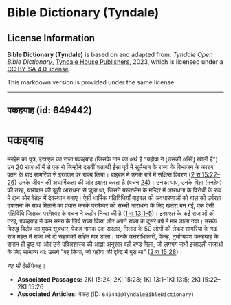 # Bible Dictionary (Tyndale)

## License Information

**Bible Dictionary (Tyndale)** is based on and adapted from: _Tyndale Open Bible Dictionary_, [Tyndale House Publishers](https://tyndaleopenresources.com/), 2023, which is licensed under a [CC BY-SA 4.0 license](https://creativecommons.org/licenses/by-sa/4.0/legalcode.en).

This markdown version is provided under the same license.



--------------------------------

## पकहयाह (id: 649442)

पकहयाह
======

मनहेम का पुत्र, इस्राएल का राजा पकहयाह (जिसके नाम का अर्थ है "यहोवा ने \[उसकी आँखें] खोली हैं") उन 20 राजाओं में से एक थे जिन्होंने दसवीं शताब्दी ईसा पूर्व में सुलैमान के राज्य के विभाजन के कारण पतन के बाद सामरिया से इस्राएल पर राज्य किया। बाइबल में उनके बारे में संक्षिप्त विवरण ([2 रा 15:22–26](https://ref.ly/2Kgs15:22-2Kgs15:26)) उनके जीवन की अधार्मिकता की ओर इशारा करता है (वचन [24](https://ref.ly/2Kgs15:24))। उनका पाप, उनके पिता (मनहेम) की तरह, यारोबाम की झूठी आराधना से जुड़ा था, जिसने यरूशलेम के मन्दिर में आराधना के विरोधी के रूप में दान और बेतेल में देवस्थान बनाए। ऐसी धार्मिक गतिविधियाँ बाइबल की अवधारणाओं को बाल की उर्वरता उपासना के साथ मिलाने का प्रयास करके परमेश्वर की सच्ची आराधना के लिए खतरा बन गईं, एक ऐसी गतिविधि जिसका परमेश्वर के वचन ने कठोर निन्दा की है ([1 रा 13:1–5](https://ref.ly/1Kgs13:1-1Kgs13:5))। इस्राएल के कई राजाओं की तरह, पकहयाह ने कम समय के लिये राज्य किया और अपने राज्य के दूसरे वर्ष में मार डाला गया। उसके विरुद्ध विद्रोह का मुख्य सूत्रधार, पेकह नामक एक सरदार, गिलाद के 50 लोगों को लेकर सामरिया के गढ़ राज महल में राजा को दो सहायकों सहित मार डाला। उनके उत्तराधिकारी, पेकह, दुर्भाग्यवश पकहयाह के समान ही दुष्ट था और उसे पवित्रशास्त्र की आज्ञा अनुसार वही दण्ड मिला, जो लगभग सभी इस्राएली राजाओं के लिए सामान्य था: उसने "वह किया, जो यहोवा की दृष्टि में बुरा था" ([2 रा 15:28](https://ref.ly/2Kgs15:28))।

*यह भी देखें* पेकह।

* **Associated Passages:** 2KI 15:24; 2KI 15:28; 1KI 13:1–1KI 13:5; 2KI 15:22–2KI 15:26
* **Associated Articles:** पेकह (ID: `649443@TyndaleBibleDictionary`)

